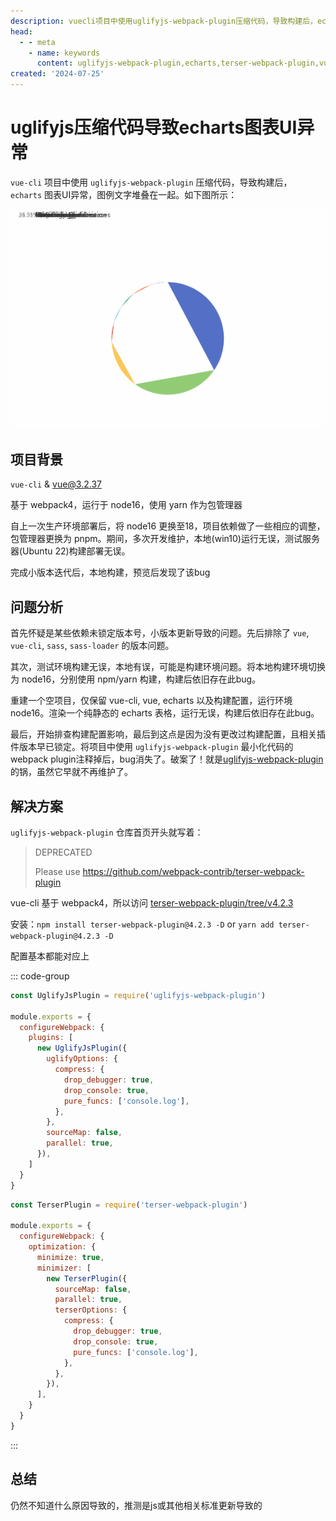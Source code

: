 ```yaml
---
description: vuecli项目中使用uglifyjs-webpack-plugin压缩代码，导致构建后，echarts图表UI异常，图例文字堆叠在一起。
head:
  - - meta
    - name: keywords
      content: uglifyjs-webpack-plugin,echarts,terser-webpack-plugin,vue-cli,webpack
created: '2024-07-25'
---
```


# uglifyjs压缩代码导致echarts图表UI异常 <Badge type="danger" text="BUG" />

`vue-cli` 项目中使用 `uglifyjs-webpack-plugin` 压缩代码，导致构建后， `echarts` 图表UI异常，图例文字堆叠在一起。如下图所示：

![echarts-bug](./assets/echarts-bug.gif)

## 项目背景

`vue-cli` & vue@3.2.37

基于 webpack4，运行于 node16，使用 yarn 作为包管理器

自上一次生产环境部署后，将 node16 更换至18，项目依赖做了一些相应的调整，包管理器更换为 pnpm。期间，多次开发维护，本地(win10)运行无误，测试服务器(Ubuntu 22)构建部署无误。

完成小版本迭代后，本地构建，预览后发现了该bug

## 问题分析

首先怀疑是某些依赖未锁定版本号，小版本更新导致的问题。先后排除了 `vue`, `vue-cli`,  `sass`, `sass-loader` 的版本问题。

其次，测试环境构建无误，本地有误，可能是构建环境问题。将本地构建环境切换为 node16，分别使用 npm/yarn 构建，构建后依旧存在此bug。

重建一个空项目，仅保留 vue-cli, vue, echarts 以及构建配置，运行环境node16。渲染一个纯静态的 echarts 表格，运行无误，构建后依旧存在此bug。

最后，开始排查构建配置影响，最后到这点是因为没有更改过构建配置，且相关插件版本早已锁定。将项目中使用 `uglifyjs-webpack-plugin` 最小化代码的webpack plugin注释掉后，bug消失了。破案了！就是[uglifyjs-webpack-plugin](https://github.com/webpack-contrib/uglifyjs-webpack-plugin)的锅，虽然它早就不再维护了。

## 解决方案

`uglifyjs-webpack-plugin` 仓库首页开头就写着：

> DEPRECATED
>
> Please use https://github.com/webpack-contrib/terser-webpack-plugin

vue-cli 基于 webpack4，所以访问 [terser-webpack-plugin/tree/v4.2.3](https://github.com/webpack-contrib/terser-webpack-plugin/tree/v4.2.3)

安装：`npm install terser-webpack-plugin@4.2.3 -D` or `yarn add terser-webpack-plugin@4.2.3 -D`

配置基本都能对应上

::: code-group

```js [[old]vue.config.js]
const UglifyJsPlugin = require('uglifyjs-webpack-plugin')

module.exports = {
  configureWebpack: {
    plugins: [
      new UglifyJsPlugin({
        uglifyOptions: {
          compress: {
            drop_debugger: true,
            drop_console: true,
            pure_funcs: ['console.log'],
          },
        },
        sourceMap: false,
        parallel: true,
      }),
    ]
  }
}
```

```js [[new]vue.config.js]
const TerserPlugin = require('terser-webpack-plugin')

module.exports = {
  configureWebpack: {
    optimization: {
      minimize: true,
      minimizer: [
        new TerserPlugin({
          sourceMap: false,
          parallel: true,
          terserOptions: {
            compress: {
              drop_debugger: true,
              drop_console: true,
              pure_funcs: ['console.log'],
            },
          },
        }),
      ],
    }
  }
}
```

:::

## 总结

仍然不知道什么原因导致的，推测是js或其他相关标准更新导致的
